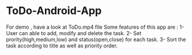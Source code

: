 # ToDo-Android-App

For demo , have a look at ToDo.mp4 file
Some features of this app are : 
1- User can able to add, modify and delete the task.
2- Set prority(high,medium,low) and status(open,close) for each task.
3- Sort the task according to title as well as priority order.
